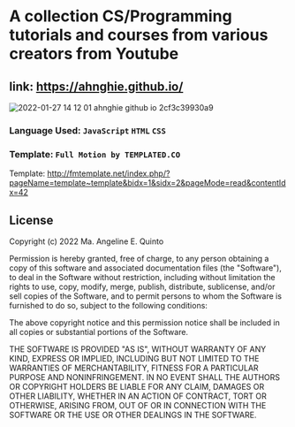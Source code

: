 # A collection CS/Programming tutorials and courses from various creators from Youtube
## link: <https://ahnghie.github.io/>
![2022-01-27 14 12 01 ahnghie github io 2cf3c39930a9](https://user-images.githubusercontent.com/26546596/151302014-23a088b4-14ac-4196-9461-a5cb93a1d936.png)

### Language Used: `JavaScript`  `HTML`  `CSS`  
### Template: `Full Motion by TEMPLATED.CO`  
Template: <http://fmtemplate.net/index.php/?pageName=template~template&bidx=1&sidx=2&pageMode=read&contentIdx=42>

## License

Copyright (c) 2022 Ma. Angeline E. Quinto

Permission is hereby granted, free of charge, to any person obtaining a copy
of this software and associated documentation files (the "Software"), to deal
in the Software without restriction, including without limitation the rights
to use, copy, modify, merge, publish, distribute, sublicense, and/or sell
copies of the Software, and to permit persons to whom the Software is
furnished to do so, subject to the following conditions:

The above copyright notice and this permission notice shall be included in all
copies or substantial portions of the Software.

THE SOFTWARE IS PROVIDED "AS IS", WITHOUT WARRANTY OF ANY KIND, EXPRESS OR
IMPLIED, INCLUDING BUT NOT LIMITED TO THE WARRANTIES OF MERCHANTABILITY,
FITNESS FOR A PARTICULAR PURPOSE AND NONINFRINGEMENT. IN NO EVENT SHALL THE
AUTHORS OR COPYRIGHT HOLDERS BE LIABLE FOR ANY CLAIM, DAMAGES OR OTHER
LIABILITY, WHETHER IN AN ACTION OF CONTRACT, TORT OR OTHERWISE, ARISING FROM,
OUT OF OR IN CONNECTION WITH THE SOFTWARE OR THE USE OR OTHER DEALINGS IN THE
SOFTWARE.

